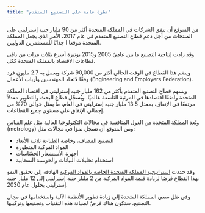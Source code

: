```yaml
---
title: "نظرة عامة على التصنيع المتقدم"
---
```


من المتوقع أن تنفق الشركات في المملكة المتحدة أكثر من 90 مليار جنيه إسترليني على المنتجات من أجل دعم قطاع التصنيع المتقدم في عام 2017، الأمر الذي يجعل المملكة المتحدة موقعا ا جذابًا للمستثمرين الدوليين.

وقد زادت إنتاجية التصنيع ما بين عاميّ 2005 و2015 بوتيرة أسرع بثلاث مرات من باقي قطاعات الاقتصاد بالمملكة المتحدة ككل.

ويضم هذا القطاع في الوقت الحالي أكثر من 90,000 شركة ويعمل به 2.7 مليون فرد وفقًا لاتحاد المهندسين وأرباب الأعمال (Engineering and Employers Federation).

ويسهم قطاع التصنيع المتقدم بأكثر من 162 مليار جنيه إسترليني في اقتصاد المملكة المتحدة واضعًا اقتصادها في المرتبة التاسعة عالميًا. ويُسجِّل قطاع البحث والتطوير معدلاً مرتفعًا في الإنفاق، بمعدل 13.5 مليار جنيه إسترليني في العام، ما يمثل حوالي 70% من إجمالي الإنفاق على مستوى جميع القطاعات.

وتُعد المملكة المتحدة من الدول المنافسة في مجالات التكنولوجيا العالية مثل علم القياس (metrology) ومن المتوقع أن تسجل نموًا في مجالات مثل:
- التصنيع المضاف، وخاصة الطباعة ثلاثية الأبعاد
- المواد المركبة المتطورة
- أجهزة الاستشعار الحسّاسات
- استخدام تحليلات البيانات والحوسبة السحابية

وقد حددت [استراتيجية المملكة المتحدة الخاصة بالمواد المركبة](https://compositesuk.co.uk/system/files/documents/Strategy%20final%20version_1.pdf) الهادفة إلى تحقيق النمو بهذا القطاع فرصًا لزيادة قيمة المواد المركبة من 2 مليار جنيه إسترليني إلى 12 مليار جنيه إسترليني بحلول عام 2030.

وفي ظل سعي المملكة المتحدة إلى زيادة تطوير الأنظمة الآلية واستخدامها في مجال التصنيع، ستكون هناك فرصٌ لصيانة هذه التقنيات وتصنيعها وتركيبها.
